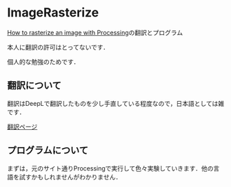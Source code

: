 # ImageRasterize
[How to rasterize an image with Processing](https://timrodenbroeker.de/how-to-rasterize-an-image-with-processing/)の翻訳とプログラム

本人に翻訳の許可はとってないです．

個人的な勉強のためです．

## 翻訳について
翻訳はDeepLで翻訳したものを少し手直している程度なので，日本語としては雑です．

[翻訳ページ](Translation/Translation_How-to-rasterize-an-image-with-Processing.md)

## プログラムについて
まずは，元のサイト通りProcessingで実行して色々実験していきます．他の言語を試すかもしれませんがわかりません．
